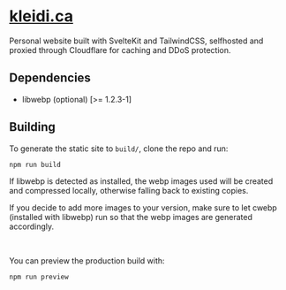 # [kleidi.ca](https://kleidi.ca)

Personal website built with SvelteKit and TailwindCSS, selfhosted and proxied through Cloudflare for caching and DDoS protection.

## Dependencies

- libwebp (optional) [>= 1.2.3-1]

## Building

To generate the static site to `build/`, clone the repo and run: 

```sh
npm run build
```
If libwebp is detected as installed, the webp images used will be created and compressed locally, otherwise falling back to existing copies. 

If you decide to add more images to your version, make sure to let cwebp (installed with libwebp) run so that the webp images are generated accordingly.

<br>

You can preview the production build with: 

```sh
npm run preview
```